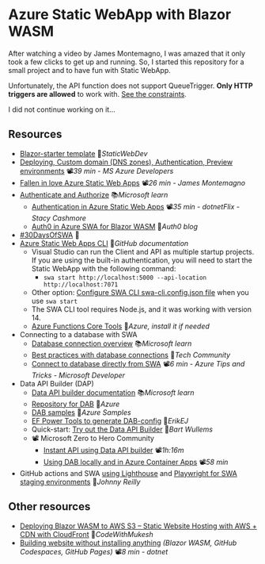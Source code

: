 # Azure Static WebApp with Blazor WASM

After watching a video by James Montemagno, I was amazed that it only took a few clicks to get up and running. So, I started this repository for a small project and to have fun with Static WebApp.

Unfortunately, the API function does not support QueueTrigger. **Only HTTP triggers are allowed** to work with. [See the constraints](https://learn.microsoft.com/en-us/azure/static-web-apps/apis-functions#constraints).

I did not continue working on it...

## Resources

- [Blazor-starter template](https://github.com/staticwebdev/blazor-starter) 👤*StaticWebDev*
- [Deploying, Custom domain (DNS zones), Authentication, Preview environments](https://youtu.be/igkqYNnO8Xg) 📽️*39 min - MS Azure Developers*
- [Fallen in love Azure Static Web Apps](https://youtu.be/AgP4p8qhi4s) 📽️*26 min - James Montemagno*
- [Authenticate and Authorize](https://learn.microsoft.com/en-us/azure/static-web-apps/authentication-authorization) 📚*Microsoft learn*
  - [Authentication in Azure Static Web Apps](https://youtu.be/SqgSUgDlgLM) 📽*️35 min - dotnetFlix - Stacy Cashmore*
  - [Auth0 in Azure SWA for Blazor WASM](https://auth0.com/blog/support-auth0-in-azure-static-web-apps-for-blazor-wasm) 📓*Auth0 blog*
- [#30DaysOfSWA](https://www.azurestaticwebapps.dev/) 📓
- [Azure Static Web Apps CLI](https://azure.github.io/static-web-apps-cli) 📓*GitHub documentation*
  - Visual Studio can run the Client and API as multiple startup projects. If you are using the built-in authentication, you will need to start the Static WebApp with the following command:
    - `swa start http://localhost:5000 --api-location http://localhost:7071`
  - Other option: [Configure SWA CLI swa-cli.config.json file](https://learn.microsoft.com/en-us/azure/static-web-apps/static-web-apps-cli-configuration) when you use `swa start`
  - The SWA CLI tool requires Node.js, and it was working with version 14.
  - [Azure Functions Core Tools](https://github.com/Azure/azure-functions-core-tools/releases) 👤*Azure, install it if needed*
- Connecting to a database with SWA
  - [Database connection overview](https://learn.microsoft.com/en-us/azure/static-web-apps/database-overview) 📚*Microsoft learn*
  - [Best practices with database connections](https://techcommunity.microsoft.com/t5/apps-on-azure-blog/building-static-web-apps-with-database-connections-best/ba-p/3777155) 📓*Tech Community*
  - [Connect to database directly from SWA](https://youtu.be/vGOnh0UrADg) 📽️*6 min - Azure Tips and Tricks - Microsoft Developer*
- Data API Builder (DAP)
  - [Data API builder documentation](https://learn.microsoft.com/en-us/azure/data-api-builder) 📚*Microsoft learn*
  - [Repository for DAB](https://github.com/Azure/data-api-builder) 👤*Azure*
  - [DAB samples](https://github.com/Azure-Samples/data-api-builder) 👤*Azure Samples*
  - [EF Power Tools to generate DAB-config](https://erikej.github.io/dotnet/sqlserver/powertools/2024/08/05/powertools-dab.html) 📓*ErikEJ*
  - Quick-start: [Try out the Data API Builder](https://bartwullems.blogspot.com/2023/03/azure-data-api-builder.html) 📓*Bart Wullems*
  - 📽 Microsoft Zero to Hero Community
    - [Instant API using Data API builder](https://youtu.be/FsE4LVr2xQI) 📽*️1h:16m*
    - [Using DAB locally and in Azure Container Apps](https://youtu.be/IHgeNJgnDm4) 📽*️58 min*
- GitHub actions and SWA [using Lighthouse](https://johnnyreilly.com/lighthouse-meet-github-actions) and [Playwright for SWA staging environments](https://johnnyreilly.com/playwright-github-actions-and-azure-static-web-apps-staging-environments) 📓*Johnny Reilly*

## Other resources

- [Deploying Blazor WASM to AWS S3 – Static Website Hosting with AWS + CDN with CloudFront](https://codewithmukesh.com/blog/deploying-blazor-webassembly-to-aws-s3) 📓*CodeWithMukesh* 
- [Building website without installing anything](https://youtu.be/1Vg7bNjJY-0) *(Blazor WASM, GitHub Codespaces, GitHub Pages)* 📽️*8 min - dotnet*